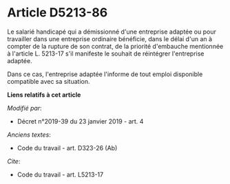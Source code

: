 # Article D5213-86

Le salarié handicapé qui a démissionné d'une entreprise adaptée ou pour travailler dans une entreprise ordinaire bénéficie,
dans le délai d'un an à compter de la rupture de son contrat, de la priorité d'embauche mentionnée à l'article L. 5213-17
s'il manifeste le souhait de réintégrer l'entreprise adaptée.

Dans ce cas, l'entreprise adaptée l'informe de tout emploi disponible compatible avec sa situation.

**Liens relatifs à cet article**

_Modifié par_:

  - Décret n°2019-39 du 23 janvier 2019 - art. 4

_Anciens textes_:

  - Code du travail - art. D323-26 (Ab)

_Cite_:

  - Code du travail - art. L5213-17
